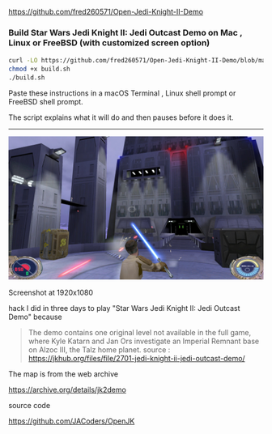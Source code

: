 https://github.com/fred260571/Open-Jedi-Knight-II-Demo


### Build Star Wars Jedi Knight II: Jedi Outcast Demo on Mac , Linux or FreeBSD (with customized screen option)

```bash
curl -LO https://github.com/fred260571/Open-Jedi-Knight-II-Demo/blob/main/build.sh
chmod +x build.sh
./build.sh
```

Paste these instructions in a macOS Terminal , Linux shell prompt or FreeBSD shell prompt.

The script explains what it will do and then pauses before it does it.

***


![Screenshot at 1920x1080](https://github.com/fred260571/Open-Jedi-Knight-II-Demo/blob/main/Jedi-Knight-II-Demo.jpg)


Screenshot at 1920x1080


hack I did in three days to play "Star Wars Jedi Knight II: Jedi Outcast Demo" because


>The demo contains one original level not available in the full game, where Kyle Katarn and Jan Ors investigate an Imperial Remnant base on Alzoc III, the Talz home planet.
source : https://jkhub.org/files/file/2701-jedi-knight-ii-jedi-outcast-demo/





The map is from the web archive

https://archive.org/details/jk2demo


source code

https://github.com/JACoders/OpenJK

